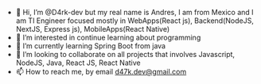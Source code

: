 - 👋 Hi, I’m @D4rk-dev but my real name is Andres, I am from Mexico and I am TI Engineer focused mostly in WebApps(React js), Backend(NodeJS, NextJS, Express js), MobileApps(React Native) 
- 👀 I’m interested in continue learning about programming
- 🌱 I’m currently learning Spring Boot from java
- 💞️ I’m looking to collaborate on all projects that involves Javascript, NodeJS, Java, React JS, React Native
- 📫 How to reach me, by email d47k.dev@gmail.com

<!---
D4rk-dev/D4rk-dev is a ✨ special ✨ repository because its `README.md` (this file) appears on your GitHub profile.
You can click the Preview link to take a look at your changes.
--->
